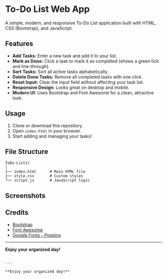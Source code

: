 # To-Do List Web App

A simple, modern, and responsive To-Do List application built with HTML, CSS (Bootstrap), and JavaScript.

## Features

- **Add Tasks:** Enter a new task and add it to your list.
- **Mark as Done:** Click a task to mark it as completed (shows a green tick and line-through).
- **Sort Tasks:** Sort all active tasks alphabetically.
- **Delete Done Tasks:** Remove all completed tasks with one click.
- **Reset Input:** Clear the input field without affecting your task list.
- **Responsive Design:** Looks great on desktop and mobile.
- **Modern UI:** Uses Bootstrap and Font Awesome for a clean, attractive look.

## Usage

1. Clone or download this repository.
2. Open `index.html` in your browser.
3. Start adding and managing your tasks!

## File Structure

```
ToDo-List1/
│
├── index.html      # Main HTML file
├── style.css       # Custom styles
└── script.js       # JavaScript logic
```

## Screenshots



## Credits

- [Bootstrap](https://getbootstrap.com/)
- [Font Awesome](https://fontawesome.com/)
- [Google Fonts - Poppins](https://fonts.google.com/specimen/Poppins)

---

**Enjoy your organized day!**


```

---

**Enjoy your organized day!**
